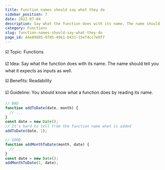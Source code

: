 ```yaml
---
title: Function names should say what they do
sidebar_position: 7
date: 2022-07-04
description: Say what the function does with its name. The name should tell you what it expects as inputs as well.
category: Functions
slug: function-names-should-say-what-they-do
page_id: 44e89885-9785-49b1-b431-15ef4cc7e0f7
---
```




☑️ Topic: Functions


☑️ Idea: Say what the function does with its name. The name should tell you what it expects as inputs as well.


☑️ Benefits: Readability


☑️ Guideline: You should know what a function does by reading its name.


```javascript
// BAD
function addToDate(date, month) {
  // ...
}
const date = new Date();
// It's hard to tell from the function name what is added
addToDate(date, 1);

// GOOD
function addMonthToDate(month, date) {
  // ...
}
const date = new Date();
addMonthToDate(1, date);
```

